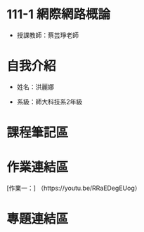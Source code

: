 # 111-1 網際網路概論
- 授課教師：蔡芸琤老師

<h1>自我介紹</h1>

- 姓名：洪麗娜

- 系級：師大科技系2年級

<h1>課程筆記區</h1>

<h1>作業連結區</h1>
[作業一：] （https://youtu.be/RRaEDegEUog）
<h1>專題連結區</h1>

